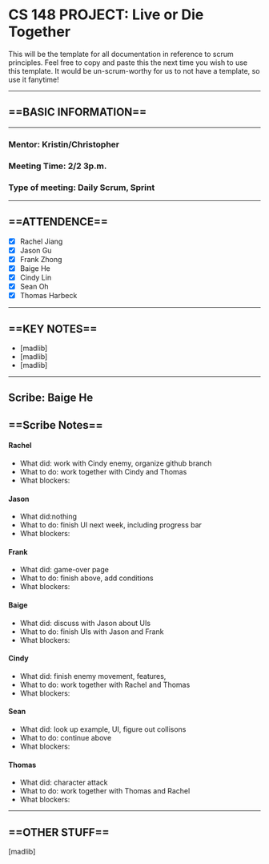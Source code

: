 # CS 148 PROJECT: Live or Die Together

This will be the template for all documentation in reference to scrum principles. Feel free to copy and paste this the next time you wish to use this template. It would be un-scrum-worthy for us to not have a template, so use it fanytime!

_____________________________________________________________________________
## ==BASIC INFORMATION==
_____________________________________________________________________________
### Mentor: Kristin/Christopher
### Meeting Time: 2/2 3p.m.
### Type of meeting: Daily Scrum, Sprint
_____________________________________________________________________________
## ==ATTENDENCE==
- [x] Rachel Jiang
- [x] Jason Gu
- [x] Frank Zhong
- [x] Baige He
- [x] Cindy Lin
- [x] Sean Oh
- [x] Thomas Harbeck
_____________________________________________________________________________

## ==KEY NOTES==
- [madlib]
- [madlib]
- [madlib]
_____________________________________________________________________________

## Scribe: Baige He

## ==Scribe Notes==

#### Rachel
- What did: work with Cindy enemy, organize github branch
- What to do: work together with Cindy and Thomas
- What blockers:

#### Jason
- What did:nothing
- What to do: finish UI next week, including progress bar
- What blockers:

#### Frank
- What did: game-over page
- What to do: finish above, add conditions
- What blockers:

#### Baige
- What did: discuss with Jason about UIs
- What to do: finish UIs with Jason and Frank
- What blockers:

#### Cindy
- What did: finish enemy movement, features, 
- What to do: work together with Rachel and Thomas
- What blockers:

#### Sean
- What did: look up example, UI, figure out collisons 
- What to do: continue above
- What blockers:

#### Thomas
- What did: character attack
- What to do: work together with Thomas and Rachel
- What blockers:

_____________________________________________________________________________

## ==OTHER STUFF==
[madlib]
